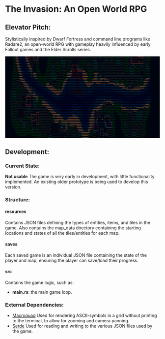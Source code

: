 # The Invasion: An Open World RPG

## Elevator Pitch:
  Stylistically inspired by Dwarf Fortress and command line programs like Radare2,
an open-world RPG with gameplay heavily influenced by early Fallout games and the Elder Scrolls series.

![screenshot from prototype](screenshot_prototype.png)

## Development:
### Current State:
  **Not usable**
  The game is very early in development, with little functionality implemented.
  An existing older prototype is being used to develop this version.

### Structure:
  #### resources
  Contains JSON files defining the types of entities, items, and tiles in the game.
  Also contains the map_data directory containing the starting locations and states
  of all the tiles/entities for each map.
  #### saves
  Each saved game is an individual JSON file containing the state of the player and map,
  ensuring the player can save/load their progress.
  #### src
  Contains the game logic, such as:
  - **main.rs**: the main game loop.

### External Dependencies:
- [Macroquad](https://macroquad.rs/)
    Used for rendering ASCII-symbols in a grid without printing to the terminal, to allow for zooming and camera panning.
- [Serde](https://serde.rs/)
    Used for reading and writing to the various JSON files used by the game.
